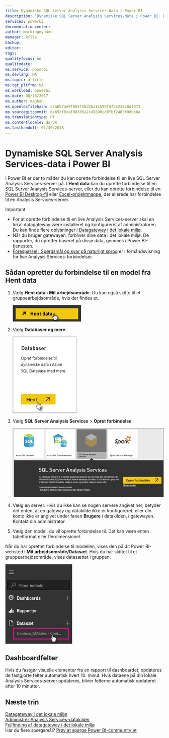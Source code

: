 ```yaml
---
title: Dynamiske SQL Server Analysis Services-data i Power BI
description: "Dynamiske SQL Server Analysis Services-data i Power BI. Dette gøres via en datakilde, som blev konfigureret for en virksomhedsgateway."
services: powerbi
documentationcenter: 
author: markingmyname
manager: kfile
backup: 
editor: 
tags: 
qualityfocus: no
qualitydate: 
ms.service: powerbi
ms.devlang: NA
ms.topic: article
ms.tgt_pltfrm: NA
ms.workload: powerbi
ms.date: 08/10/2017
ms.author: maghan
ms.openlocfilehash: a2a0b2ae9f663f5bd2ba1c599f4f55232c0d1973
ms.sourcegitcommit: 6e693f9caf98385a2c45890cd0fbf2403f0dbb8a
ms.translationtype: HT
ms.contentlocale: da-DK
ms.lasthandoff: 01/30/2018
---
```

# <a name="sql-server-analysis-services-live-data-in-power-bi"></a>Dynamiske SQL Server Analysis Services-data i Power BI
I Power BI er der to måder du kan oprette forbindelse til en live SQL Server Analysis Services-server på. I **Hent data** kan du oprette forbindelse til en SQL Server Analysis Services-server, eller du kan oprette forbindelse til en [Power BI Desktop-fil](service-desktop-files.md) eller [Excel-projektmappe](service-excel-workbook-files.md), der allerede har forbindelse til en Analysis Services-server.

 >[!IMPORTANT]
 >* For at oprette forbindelse til en live Analysis Services-server skal en lokal datagateway være installeret og konfigureret af administratoren. Du kan finde flere oplysninger i [Datagateway i det lokale miljø](service-gateway-onprem.md).
 >* Når du bruger gatewayen, forbliver dine data i det lokale miljø.  De rapporter, du opretter baseret på disse data, gemmes i Power BI-tjenesten. 
 >* [Forespørsel i Spørgsmål og svar på naturligt sprog](service-q-and-a-direct-query.md) er i forhåndsvisning for live Analysis Services-forbindelser.

## <a name="to-connect-to-a-model-from-get-data"></a>Sådan opretter du forbindelse til en model fra Hent data
1. Vælg **Hent data** i **Mit arbejdsområde**. Du kan også skifte til et gruppearbejdsområde, hvis der findes et.
   
   ![](media/sql-server-analysis-services-tabular-data/connecttoas_getdatabutton.png)
2. Vælg **Databaser og mere**.
   
   ![](media/sql-server-analysis-services-tabular-data/connecttoas_getdata_1.png)
3. Vælg **SQL Server Analysis Services** > **Opret forbindelse**. 
   
   ![](media/sql-server-analysis-services-tabular-data/connecttoas_getdata_2.png)
4. Vælg en server. Hvis du ikke kan se nogen servere angivet her, betyder det enten, at en gateway og datakilde ikke er konfigureret, eller din konto ikke er angivet under fanen **Brugere** i datakilden, i gatewayen. Kontakt din administrator.
5. Vælg den model, du vil oprette forbindelse til. Det kan være enten tabelformat eller flerdimensionel.

Når du har oprettet forbindelse til modellen, vises den på dit Power BI-websted i **Mit arbejdsområde/Datasæt**. Hvis du har skiftet til et gruppearbejdsområde, vises datasættet i gruppen.

![](media/sql-server-analysis-services-tabular-data/connecttoas_dataset_5.png)

## <a name="dashboard-tiles"></a>Dashboardfelter
Hvis du fastgør visuelle elementer fra en rapport til dashboardet, opdateres de fastgjorte felter automatisk hvert 10. minut. Hvis dataene på din lokale Analysis Services-server opdateres, bliver felterne automatisk opdateret efter 10 minutter.

## <a name="next-steps"></a>Næste trin
[Datagateway i det lokale miljø](service-gateway-onprem.md)  
[Administrer Analysis Services-datakilder](service-gateway-enterprise-manage-ssas.md)  
[Fejlfinding af datagateway i det lokale miljø](service-gateway-onprem-tshoot.md)  
Har du flere spørgsmål? [Prøv at spørge Power BI-community'et](http://community.powerbi.com/)

